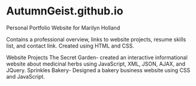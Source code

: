 # AutumnGeist.github.io

Personal Portfolio Website for Marilyn Holland

Contains a professional overview, links to website projects, resume skills list, and contact link. 
Created using HTML and CSS.

Website Projects
The Secret Garden- created an interactive informational website about medicinal herbs using JavaScript, XML, JSON, AJAX, and JQuery.
Sprinkles Bakery- Designed a bakery business website using CSS and JavaScript.
